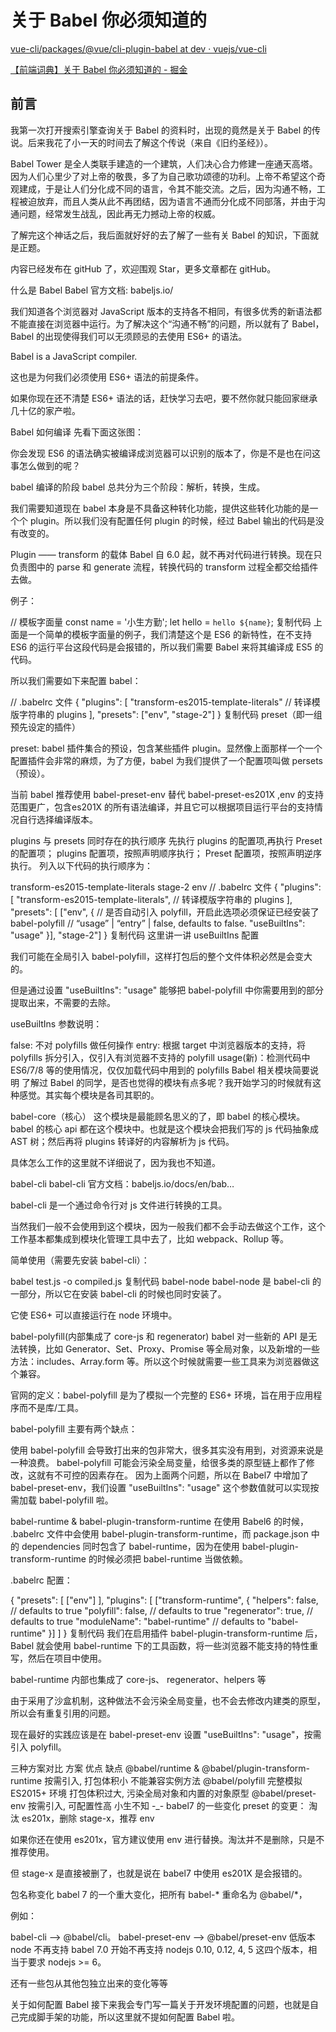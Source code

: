 # 关于 Babel 你必须知道的

[vue-cli/packages/@vue/cli-plugin-babel at dev · vuejs/vue-cli](https://github.com/vuejs/vue-cli/tree/dev/packages/%40vue/cli-plugin-babel)

[【前端词典】关于 Babel 你必须知道的 - 掘金](https://juejin.im/post/6844903894305210382)

## 前言

我第一次打开搜索引擎查询关于 Babel 的资料时，出现的竟然是关于 Babel 的传说。后来我花了小一天的时间去了解这个传说（来自《旧约圣经》）。

Babel Tower 是全人类联手建造的一个建筑，人们决心合力修建一座通天高塔。 因为人们心里少了对上帝的敬畏，多了为自己歌功颂德的功利。上帝不希望这个奇观建成，于是让人们分化成不同的语言，令其不能交流。之后，因为沟通不畅，工程被迫放弃，而且人类从此不再团结，因为语言不通而分化成不同部落，并由于沟通问题，经常发生战乱，因此再无力撼动上帝的权威。

了解完这个神话之后，我后面就好好的去了解了一些有关 Babel 的知识，下面就是正题。

内容已经发布在 gitHub 了，欢迎围观 Star，更多文章都在 gitHub。

什么是 Babel
Babel 官方文档: babeljs.io/

我们知道各个浏览器对 JavaScript 版本的支持各不相同，有很多优秀的新语法都不能直接在浏览器中运行。为了解决这个“沟通不畅”的问题，所以就有了 Babel，Babel 的出现使得我们可以无须顾忌的去使用 ES6+ 的语法。

Babel is a JavaScript compiler.

这也是为何我们必须使用 ES6+ 语法的前提条件。

如果你现在还不清楚 ES6+ 语法的话，赶快学习去吧，要不然你就只能回家继承几十亿的家产啦。

Babel 如何编译
先看下面这张图：


你会发现 ES6 的语法确实被编译成浏览器可以识别的版本了，你是不是也在问这事怎么做到的呢？

babel 编译的阶段
babel 总共分为三个阶段：解析，转换，生成。

我们需要知道现在 babel 本身是不具备这种转化功能，提供这些转化功能的是一个个 plugin。所以我们没有配置任何 plugin 的时候，经过 Babel 输出的代码是没有改变的。


Plugin —— transform 的载体
Babel 自 6.0 起，就不再对代码进行转换。现在只负责图中的 parse 和 generate 流程，转换代码的 transform 过程全都交给插件去做。

例子：

// 模板字面量
const name = '小生方勤';
let hello = `hello ${name}`;
复制代码
上面是一个简单的模板字面量的例子，我们清楚这个是 ES6 的新特性，在不支持 ES6 的运行平台这段代码是会报错的，所以我们需要 Babel 来将其编译成 ES5 的代码。

所以我们需要如下来配置 babel：

// .babelrc 文件
{ 
  "plugins": [
    "transform-es2015-template-literals"  // 转译模版字符串的 plugins
  ],
  "presets": ["env", "stage-2"]
}
复制代码
preset（即一组预先设定的插件）

preset: babel 插件集合的预设，包含某些插件 plugin。显然像上面那样一个一个配置插件会非常的麻烦，为了方便，babel 为我们提供了一个配置项叫做 persets（预设）。

当前 babel 推荐使用 babel-preset-env 替代 babel-preset-es201X ,env 的支持范围更广，包含es201X 的所有语法编译，并且它可以根据项目运行平台的支持情况自行选择编译版本。

plugins 与 presets 同时存在的执行顺序
先执行 plugins 的配置项,再执行 Preset 的配置项；
plugins 配置项，按照声明顺序执行；
Preset 配置项，按照声明逆序执行。
列入以下代码的执行顺序为：

transform-es2015-template-literals
stage-2
env
// .babelrc 文件
{ 
    "plugins": [
        "transform-es2015-template-literals",  // 转译模版字符串的 plugins
    ],
    "presets": [
        ["env", {
            // 是否自动引入 polyfill，开启此选项必须保证已经安装了 babel-polyfill
            // “usage” | “entry” | false, defaults to false.
            "useBuiltIns": "usage"
        }], "stage-2"]
}
复制代码
这里讲一讲 useBuiltIns 配置

我们可能在全局引入 babel-polyfill，这样打包后的整个文件体积必然是会变大的。

但是通过设置 "useBuiltIns": "usage" 能够把 babel-polyfill 中你需要用到的部分提取出来，不需要的去除。

useBuiltIns 参数说明：

false: 不对 polyfills 做任何操作
entry: 根据 target 中浏览器版本的支持，将 polyfills 拆分引入，仅引入有浏览器不支持的 polyfill
usage(新)：检测代码中 ES6/7/8 等的使用情况，仅仅加载代码中用到的 polyfills
Babel 相关模块简要说明
了解过 Babel 的同学，是否也觉得的模块有点多呢？我开始学习的时候就有这种感觉。其实每个模块是各司其职的。


babel-core（核心）
这个模块是最能顾名思义的了，即 babel 的核心模块。babel 的核心 api 都在这个模块中。也就是这个模块会把我们写的 js 代码抽象成 AST 树；然后再将 plugins 转译好的内容解析为 js 代码。

具体怎么工作的这里就不详细说了，因为我也不知道。

babel-cli
babel-cli 官方文档：babeljs.io/docs/en/bab…

babel-cli 是一个通过命令行对 js 文件进行转换的工具。

当然我们一般不会使用到这个模块，因为一般我们都不会手动去做这个工作，这个工作基本都集成到模块化管理工具中去了，比如 webpack、Rollup 等。

简单使用（需要先安装 babel-cli）：

babel test.js -o compiled.js
复制代码
babel-node
babel-node 是 babel-cli 的一部分，所以它在安装 babel-cli 的时候也同时安装了。

它使 ES6+ 可以直接运行在 node 环境中。

babel-polyfill(内部集成了 core-js 和 regenerator)
babel 对一些新的 API 是无法转换，比如 Generator、Set、Proxy、Promise 等全局对象，以及新增的一些方法：includes、Array.form 等。所以这个时候就需要一些工具来为浏览器做这个兼容。

官网的定义：babel-polyfill 是为了模拟一个完整的 ES6+ 环境，旨在用于应用程序而不是库/工具。

babel-polyfill 主要有两个缺点：

使用 babel-polyfill 会导致打出来的包非常大，很多其实没有用到，对资源来说是一种浪费。
babel-polyfill 可能会污染全局变量，给很多类的原型链上都作了修改，这就有不可控的因素存在。
因为上面两个问题，所以在 Babel7 中增加了 babel-preset-env，我们设置 "useBuiltIns": "usage" 这个参数值就可以实现按需加载 babel-polyfill 啦。

babel-runtime & babel-plugin-transform-runtime
在使用 Babel6 的时候， .babelrc 文件中会使用 babel-plugin-transform-runtime，而 package.json 中的 dependencies 同时包含了 babel-runtime，因为在使用 babel-plugin-transform-runtime 的时候必须把 babel-runtime 当做依赖。

.babelrc 配置：

{
  "presets": [
    ["env"]
  ],
  "plugins": [
    ["transform-runtime", {
      "helpers": false, // defaults to true
      "polyfill": false, // defaults to true
      "regenerator": true, // defaults to true
      "moduleName": "babel-runtime" // defaults to "babel-runtime"
    }]
  ]
}
复制代码
我们在启用插件 babel-plugin-transform-runtime 后，Babel 就会使用 babel-runtime 下的工具函数，将一些浏览器不能支持的特性重写，然后在项目中使用。

babel-runtime 内部也集成了 core-js、 regenerator、helpers 等

由于采用了沙盒机制，这种做法不会污染全局变量，也不会去修改内建类的原型，所以会有重复引用的问题。

现在最好的实践应该是在 babel-preset-env 设置 "useBuiltIns": "usage"，按需引入 polyfill。

三种方案对比
方案	优点	缺点
@babel/runtime & @babel/plugin-transform-runtime	按需引入, 打包体积小	不能兼容实例方法
@babel/polyfill	完整模拟 ES2015+ 环境	打包体积过大, 污染全局对象和内置的对象原型
@babel/preset-env	按需引入, 可配置性高	小生不知 -_-
babel7 的一些变化
preset 的变更：
淘汰 es201x，删除 stage-x，推荐 env

如果你还在使用 es201x，官方建议使用 env 进行替换。淘汰并不是删除，只是不推荐使用。

但 stage-x 是直接被删了，也就是说在 babel7 中使用 es201X 是会报错的。

包名称变化
babel 7 的一个重大变化，把所有 babel-* 重命名为 @babel/*，

例如：

babel-cli —> @babel/cli。
babel-preset-env —> @babel/preset-env
低版本 node 不再支持
babel 7.0 开始不再支持 nodejs 0.10, 0.12, 4, 5 这四个版本，相当于要求 nodejs >= 6。

还有一些包从其他包独立出来的变化等等

关于如何配置 Babel
接下来我会专门写一篇关于开发环境配置的问题，也就是自己完成脚手架的功能，所以这里就不提如何配置 Babel 啦。
